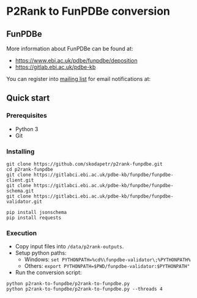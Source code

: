 # P2Rank to FunPDBe conversion

## FunPDBe
More information about FunPDBe can be found at:
* https://www.ebi.ac.uk/pdbe/funpdbe/deposition
* https://gitlab.ebi.ac.uk/pdbe-kb

You can register into [mailing list](https://listserver.ebi.ac.uk/mailman/listinfo/pdbe-kb-depositor) 
for email notifications at:

## Quick start

### Prerequisites
* Python 3
* Git

### Installing
```
git clone https://github.com/skodapetr/p2rank-funpdbe.git
cd p2rank-funpdbe
git clone https://gitlabci.ebi.ac.uk/pdbe-kb/funpdbe/funpdbe-client.git
git clone https://gitlabci.ebi.ac.uk/pdbe-kb/funpdbe/funpdbe-schema.git
git clone https://gitlabci.ebi.ac.uk/pdbe-kb/funpdbe/funpdbe-validator.git
```
```
pip install jsonschema
pip install requests
```

### Execution
* Copy input files into ```/data/p2rank-outputs```.
* Setup python paths:
  * Windows: ```set PYTHONPATH=%cd%\funpdbe-validator\;%PYTHONPATH%```
  * Others: ```export PYTHONPATH=$PWD/funpdbe-validator:$PYTHONPATH"```
* Run the conversion script:
```
python p2rank-to-funpdbe/p2rank-to-funpdbe.py
python p2rank-to-funpdbe/p2rank-to-funpdbe.py --threads 4
```
